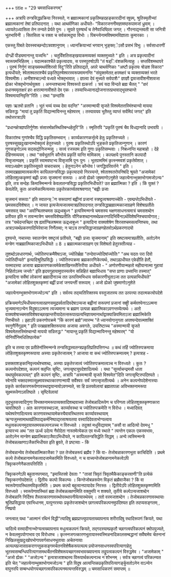 +++
title = "29 चमसाधिकरणम्"

+++
अत्रापि तन्त्रसिद्धप्रक्रिया निरस्यते, न ब्रह्मात्मकानां प्रकृतिमहदहङ्कारादीनां स्रूपम्, श्रुतिस्मृतीभ्यां ब्रह्मात्मकानां तेषां प्रतिपादनात् । यथा आथर्वणिका अधीयते- "विकारजननीमज्ञामष्ठरूपामजां ध्रुवाम् । ध्यायतेऽध्यासिता तेन तन्यते प्रेर्यते पुनः । सूयते पुरुषार्थं च तेनैवाधिष्ठिता जगत् । गौरनाद्यन्तवती सा जनित्री भूतभाविनी । सितसिता च रक्ता च सर्वकामदुघा विभोः । पिबन्त्येनामविषमामविज्ञाताः कुमारकाः ।

एकस्तु पिबते देवस्स्वच्छन्दोऽत्रवशानुगाम् । ध्यानक्रियाभ्यां भगवान् भुङ्क्त्ेऽसौ प्रसभं विभुः । सर्वसाधारणीं

दोग्ध्रीं पीड्यमानान्तु यज्वभिः" । चतुर्विंशतिसङ्खयाकमव्यक्तं व्यक्तमुच्यते " इति । अत्र प्रकृत्यादीनां स्वरूपमभिहितम् । यदात्मकाश्चैते प्रकृत्यादयः, स परमपुरुषोऽपि "तं षड्िवंशकमित्याहुः । सप्तविंशमथापरे । पुरुषं निर्गुणं साङ्ख्यमथर्वशिरसो विदु"रिति प्रतिपाद्यते, अपरे चाथर्वणिकाः "अष्टौ प्रकृतयः षोडश विकारा" इत्यधीयते; श्वेताश्वतराश्चैवं प्रकृतिपुरुषेश्वरस्वरूपमामनन्ति "संयुक्तमेतत् क्षरमक्षरं च व्यक्ताव्यक्तं भरते विश्वमीशः। अनीशश्चाऽन्यो वध्यते भोक्तृभावात् । ज्ञात्वा देवं मुच्यते सर्वपाशैः" ज्ञाज्ञौ द्वावजावीशनीशावजा ह्येका भोक्तृभोगार्थयुक्ता । अनन्तश्चात्मा विश्वरूपो ह्यकर्त्ता । त्रयं यदा विन्दते ब्रह्म चैतत् " "क्षरं प्रधानममृताक्षरं हरः क्षरात्मानावीशते देव एकः । तस्याभिध्यानाद्योजनात्तत्प्रभावाद्भूयश्चान्ते विश्वमायानिवृत्ति"रिति । तथा "छन्दांसि

पज्ञाः ऋतवो व्रतानि । भूतं भव्यं यच्च देवा वदन्ति" "अस्मान्मायी सृजते विश्वमेतत्तस्मिंश्चान्यो मायया सन्निरुद्धः "मायां तु प्रकृतिं विद्यान्मायिनन्तु महेश्वरम् । तस्यावयव भूतैस्तु व्याप्तं सर्वमिदं जगत्" इति तथोत्तरत्राऽपि

"प्रधानक्षेत्रज्ञपतिर्गुणेशः संसारमोक्षस्थितिबन्धहेतुरि"ति । स्मृतिरपि "प्रकृतिं पुरुषं चैव विध्द्यानादि उभावपि ।

विकारांश्च गुणांश्चैव विद्धि प्रकृतिसम्भवान् । कार्य्यकारणकर्त्तृत्वे हेतुः प्रकृतिरुच्यते । पुरुषस्सुखदुःखानाम्भोक्तृत्वं हेतुरुच्यते । पुरुषः प्रकृतिस्थोऽपि भुङ्कते प्रकृतिजान्गुणान् । कारणं गुणसङ्गोऽस्य सदसद्योनिजन्मसु । सत्त्वं रजस्तम इति गुणाः प्रकृतिसम्भवाः । निबध्नन्ति महाबाहो । देहे देहिनमव्ययम् । तथा "सर्वभूतानि कौन्तेय प्रकृतिं यान्ति मामिकाम् । कल्पक्षये पुनस्तानि कल्पादौ विसृजाम्यहम् । प्रकृतिं स्वामवष्टभ्य विसृजामि पुनः पुनः । भूतग्राममिमं कृत्स्नमवशं प्रकृतेर्वशात् । मयाऽध्यक्षेण प्रकृतिस्सूयते सचराचरम् । हेतुनाऽनेन कौन्तेय ! जगद्धिपरिवर्त्तने " इति । तस्मादब्रह्मामात्वकत्वेन कापिलतन्त्रसिद्धाः प्रकृत्यादयो निरस्यन्ते, श्वेताश्वतरोपनिषदि श्रूयते "अजामेकां लोहितशुल्ककृष्णां बह्वीः प्रजाः सृजमानां सरूपाः । अजो ह्येको जुषमाणोऽनुशेते जहात्येनाभ्भुक्तभोगामजोऽन्यः" इति, तत्र सन्देहः किमास्मिन्मन्त्रे केवलातन्त्रसिद्धा प्रकृतिरभिधीयते? उत ब्रह्मात्मिका ? इति । किं युक्तं ? केवलेति, कुतः अजामेकामित्यस्याः प्रकृतेरकार्य्यतवश्रवणात् "बह्वीः प्रजाः

सृजमानं सरूपाः" इति स्वातन्त्र्ेण सरूपाणां बह्वीनां प्रजानां स्त्रष्ट्टत्वश्रवणाच्चेति - एवम्प्रप्तेऽभिधीयते - छमसवदविशेषात् । न जायत इत्यजेत्यजात्वमात्रप्रतिपादनात् तन्त्रसिद्धाब्रह्मात्मकाजाग्रहणे विशेषाप्रतीतेः चमसवत् यथा "अर्वाग्बिलश्चमस ऊद्र्ध्वबुध्न " इत्यस्मिन्मन्त्रे चमसस्य भक्षणसाधनत्वमात्रं चमसशब्देन प्रतीयत इति न तावन्मात्रेण चमसविशेषप्रतीतिः यौगिकशब्दानामर्थप्रकरणादिभिर्विनाऽर्थविशेषनिश्चयायोगात् ; तत्र "यथेदन्तच्छिर एष ह्यर्वाग्बिलश्रमस ऊद्र्ध्वबुध्न " इत्यादिना वाक्यशेषेण शिरसश्चमसत्वनिश्चयः, तथा अत्राऽप्यर्थप्रकरणादिभिरेवाजा निर्णेतव्वा; न चाऽत्र तन्त्रसिद्धाजाग्रहणहेतवोऽर्थप्रकरणादयो

दृश्यन्ते, नचास्याः स्वातन्त्रेण स्रष्टृत्वं प्रतीयते, "बह्वीः प्रजाः सृजमानाम्" इति स्रष्टत्वमात्रप्रतीतिः, अतोऽनेन मन्त्रेण नाब्रह्मात्मिकाजाऽभिधीयते ॥ 8 ॥ ब्रह्मात्मकाजाग्रहण एव विशेषतो हेतुरस्तीत्याह -

तुशब्दोऽवधारणार्थः, ज्योतिरुपक्रमैवैषाऽजा, ज्योतिर्ब्रह्म "तन्देवाज्योदिषांज्योतिः" "अथ यदतः परा दिवो ज्योतिर्दीप्यते" इत्यादिश्रुतिप्रसिद्धेः । ज्योतिरुपक्रमा ब्रह्मकारणिकेत्यर्थः, तथाऽह्यधीयत एकेहीति हेतौ, यस्मादस्या अजाया ब्रह्मकारणकत्वमेकेशाखिनस्तैत्तिरीया अधीयते - " अणोरणीयान्महतो महीयानात्मा गुहायां निहितोऽस्य जन्तोः" इति हृदयगुहायामुपास्यत्वेन सन्निहितं बह्माभिधाय "सप्त प्राणाः प्रभवन्ति तस्मात्" इत्यादिना सर्वेषां लोकानां ब्रह्मादीनाञ्च तत उत्पत्तिमभिधाय सर्वकारणीभूताऽजा तत उत्पन्नाभिधीयते" "अजामेकां लोहितशुक्लकृष्णां बह्वीं प्रजां जनयन्तीं सरूपाम् । अजो ह्येको जुषमाणोऽनुशेते

जहात्येनाम्भुक्तभोगामज्योऽन्य" इति । सर्वस्य तद्य्वतिरिक्तस्य वस्तुजातस्य तत उत्पत्त्या तदात्मकत्वोपदेशे

प्रक्रियमाणेऽभिधीयमानत्वात्प्राणसमुद्रपर्वतादिवदेषाऽप्यजा बह्वीनां सरूपणां प्रजानां स्रष्ट्री कर्मवश्येनाऽऽत्मना भुज्यमानाऽन्येन विदुषाऽऽत्मना त्यज्यमाना च ब्रह्मण उत्पन्ना ब्रह्मात्मिकाऽवगन्तव्येत्यर्थः । अतो वाक्यशेषाच्चमसविशेषवच्छाखान्तरीयादेतत्सरूपात्प्रत्यभिज्ञायमानार्थाद्वाक्यान्नियमिताऽजा ब्रह्मात्मिकेति निश्चीयते । इहाऽपि प्रकरणोपक्रमे "किं कारणं ब्रह्मे"त्यारम्भ "ते ध्यानयोगानुगता अपश्यन्देवात्मशक्तिं स्वगुणैर्निगूढाम् " इति परब्रह्मशक्तिरूपाया अजाया अवगतेः, उयरिष्टाच्च "अस्मान्मायी सृजते विश्वमेतत्तस्मिंश्चान्यो माययो सन्निरुद्धः" "मायान्तु प्रकृतिं विद्यान्मायिनन्तु महेश्वरम्" "यो योनिर्योनिमधितिष्ठत्येक"

इति च तस्या एव प्रतीतेर्नास्मिन्मन्त्रे तन्त्रसिद्धस्वतन्त्रप्रकृतिप्रतिपत्तिगन्धः ॥ कथं तर्हि ज्योतिरुपक्रमाया लोहितशुक्लकृष्णरूपाया अस्याः प्रकृतेरजात्वम् ? आजाया वा कथं ज्योतिरुपक्रमात्वम् ? इत्यत्राह -

प्रसक्ताशङ्कानिवृत्त्यर्थश्चशब्दः, अस्याः प्रकृतेरजात्वं ज्योतिरुपक्रमात्वञ्च न विरुध्यते । कुतः ? कल्पनोपदेशात्, कल्पनं क्लृप्तिः सृष्टिः, जगत्सृष्टयुपदेशादित्यर्थः । यथा "सूर्य्याचन्द्रमसौ धाता यथापूर्वमकल्पयत्" इति कल्पनं सृष्टिः, अत्रापि "अस्मन्मायी सृजते विश्वमेत"दिति जगत्सृष्टिरुपदिश्यते । स्वेनावि भक्तदस्मात्सूक्ष्मावस्थात्कारणान्मायी सर्वेश्वरः सर्वं जगत्सृजतीत्यर्थः । अनेन कल्पनोपदेशेनास्याः प्रकृतेः कार्यकारणरूपेणावस्थाद्वयान्वयोऽवगम्यते, सा हि प्रलयवेलायां ब्रह्मतापन्ना अविभक्तनामरूपा सूक्ष्मरूपेणाऽवतिष्ठते । सृष्टिवेलायां

तूद्भूतसत्त्वादिगुणा विभक्तनामरूपाव्यक्तादिशब्दवाच्या तेजोबन्नादिरूपेण च परिणता लोहितशुक्लकृष्णाकारा चावतिष्ठते । अतः कारणावस्थाऽजा, कार्य्यावस्था च ज्योतिरुपक्रमेति न विरोधः । मध्वादिवत् यथेश्वरेणादित्यस्य कारणावस्थायामेकस्यैवावस्थितस्य कार्य्यावस्थायाम् ऋग्यजुस्सामाथवर्प्रतिपाद्यकर्मनिष्पाद्यरसाश्रयतया वस्वादिदेवताभोग्यत्वाय मधुत्वकल्पनमुदयास्तमयकल्पनञच्च न विरुध्यते । तदुक्तं मधुविद्यायाम् "असौ वा आदित्यो देवमधु " इत्यारभ्य अथ "तत ऊर्ध्व उदेत्य नैवोदेता नास्तमेत्येकल एव मध्ये स्थाते " त्यन्तेन एकलः एकस्वभावः, अतोऽनेन मान्त्रेण ब्रह्मात्मिकाऽजैवाऽभिधीयते, न कापिलतन्त्रसिद्धेति सिद्धम् । अन्ये त्वस्मिन्मन्त्रे तेजोबन्नलक्षणाऽजैकाभिधीयत इति ब्रुवते, ते प्रष्टव्याः - किं

तेजोबन्नान्येव तेजोबन्नात्मिकाजैका ? उत तेजोबन्नरूपं ब्रह्मैव ? किं वा- तेजोबन्नाकारणभूता काचिदिति । प्रथमे कल्पे तेजोबन्नानामनेकत्वादजामेकामिति विरुध्यते, न च वाच्यन्तेजोबन्नानामनेकत्वेऽपि त्रिवृत्करणेनैकतापत्तिरिति ।

त्रिवृत्करणेऽपि बहुतानपगमात्, "इमास्तिस्रो देवताः " "तासां त्रिवृतं त्रिवृतमैकैकाङ्करवाणी"ति प्रत्येकं त्रिवृत्करणोपदेशात् । द्वितीयः कल्पो विकल्प्यः । किन्तेजोबन्नरूपेण विकृतं ब्रह्मैवाजैका ? किं वा स्वरूपेणावस्थितमविकृतमिति । प्रथमः कल्पो बहुत्वानपायादेव निरस्तः । द्वितीयेऽपि लोहितशुक्लकृष्णामिति विरुध्यते । स्वरूपेणावस्थितं ब्रह्म तेजोबन्नलक्षणमिति वक्तुमपि न शक्यते, तृतीये कल्पेऽप्यजाशब्देन तेजोबन्नानि निर्दिश्य तैस्तत्कारणावस्थोपस्थापनीयेत्यास्थेयम् । ततो वरमजाशब्देन । तेजोबन्नकारणावस्थायाः श्रुतिप्रसिद्धाया एवाभिधानम् ,यत्पुनरस्याः प्रकृतेरजाशब्देन छागत्वपरिकल्पनमुपदिश्यत इति तदप्यसङ्गतम् , निष्प्रयो

जनत्वात् यथा "आत्मानं रथिनं विद्धी"त्यादिषु ब्रह्मप्राप्त्युपायताख्यापनाय शरीरादिषु रथादिरूपणं क्रियते, यथा

चादित्ये वस्वादीनाभ्भोग्यत्वख्यापनाय मधुत्वकल्पनं क्रियते, तद्गदस्याम्प्रकृतौ च्छागत्वपरिकल्पनं क्वोपयुज्यते, न केवलमुपयोगाभाव एव विरोधश्च । कृत्स्नजगत्कारणभूतायास्स्वस्मिन्ननादिकालसम्बद्धानां सर्वेषामेव चेतनानां निखिलसुखदुःखोपभोगापवर्गसाधनभूतायाः अचेतनायाः अत्यल्पप्रजासग्रकरागन्तुकसङ्गमचेतनविशेषैकरूपत्यल्प प्रयोजनसाधनस्वपरित्यागाहेतु भूतस्वसम्बन्धिपरित्यागसमथर्चेतनविशेषरूपच्छागस्वभावख्यापनाय तद्रूपत्वकल्पनं विरुद्धमेव । "अजामेकाम् " "अजो ह्येकः " "अजोऽन्य " इत्यत्राजाशब्दस्य विरूपार्थकल्पनञ्च न शोभनम् । सर्वत्र च्छागत्वं परिकल्प्यत इति चेत् "जहात्येनाम्भुक्तभोगामजोऽन्य " इति विदुष आत्यन्तिकप्रकृतिपरित्यागर्ङ्कुवतोऽनेन वाऽन्येन वापुनरपि सम्बन्धयोगयच्छागत्वपरिकल्पनमत्यन्तविरुद्धम् ॥ चमसाधिकरणं समाप्तम् ॥